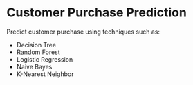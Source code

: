 # Customer Purchase Prediction
Predict customer purchase using techniques such as:
- Decision Tree
- Random Forest
- Logistic Regression
- Naive Bayes
- K-Nearest Neighbor